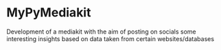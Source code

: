 # MyPyMediakit
Development of a mediakit with the aim of posting on socials some interesting insights based on data taken from certain websites/databases
